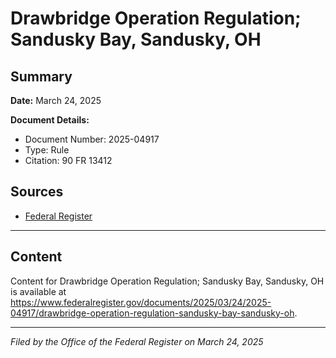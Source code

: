 # Drawbridge Operation Regulation; Sandusky Bay, Sandusky, OH

## Summary

**Date:** March 24, 2025

**Document Details:**
- Document Number: 2025-04917
- Type: Rule
- Citation: 90 FR 13412

## Sources
- [Federal Register](https://www.federalregister.gov/documents/2025/03/24/2025-04917/drawbridge-operation-regulation-sandusky-bay-sandusky-oh)

---

## Content

Content for Drawbridge Operation Regulation; Sandusky Bay, Sandusky, OH is available at https://www.federalregister.gov/documents/2025/03/24/2025-04917/drawbridge-operation-regulation-sandusky-bay-sandusky-oh.

---

*Filed by the Office of the Federal Register on March 24, 2025*
